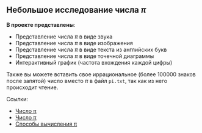 ## Небольшое исследование числа $\pi$

**В проекте представлены**:

- Представление числа $\pi$ в виде звука
- Представление числа $\pi$ в виде изображения
- Представление числа $\pi$ в виде текста из английских букв
- Представление числа $\pi$ в виде точечной диаграммы
- Интерактивный график (частота вхождения каждой цифры)

Также вы можете вставить свое иррациональное (более 100000 знаков после запятой) число вместо $\pi$ в файл `pi.txt`, так как из него происходит чтение.

Ссылки:

- [Число π](https://sanstv.ru/pi)
- [Число π](https://newtonov.ru/chislo-pi/)
- [Способы вычисления π](https://mathworld.wolfram.com/PiFormulas.html)
